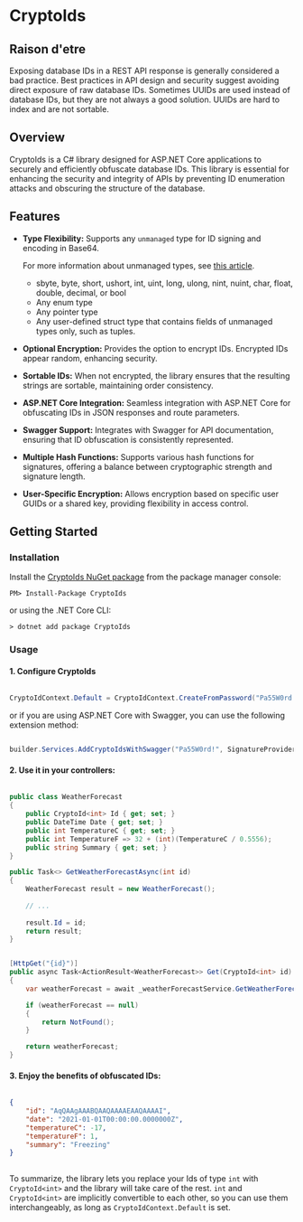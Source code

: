 # CryptoIds

## Raison d'etre

Exposing database IDs in a REST API response is generally considered a bad practice. Best practices in API design and security suggest avoiding direct exposure of raw database IDs. Sometimes UUIDs are used instead of database IDs, but they are not always a good solution. UUIDs are hard to index and are not sortable.

## Overview

CryptoIds is a C# library designed for ASP.NET Core applications to securely and efficiently obfuscate database IDs. This library is essential for enhancing the security and integrity of APIs by preventing ID enumeration attacks and obscuring the structure of the database.

## Features
    
 - **Type Flexibility:** Supports any `unmanaged` type for ID signing and encoding in Base64.
    
    For more information about unmanaged types, see [this article](https://docs.microsoft.com/en-us/dotnet/csharp/language-reference/builtin-types/unmanaged-types).
    - sbyte, byte, short, ushort, int, uint, long, ulong, nint, nuint, char, float, double, decimal, or bool
    - Any enum type
    - Any pointer type
    - Any user-defined struct type that contains fields of unmanaged types only, such as tuples.

 - **Optional Encryption:** Provides the option to encrypt IDs. Encrypted IDs appear random, enhancing security.
 - **Sortable IDs:** When not encrypted, the library ensures that the resulting strings are sortable, maintaining order consistency.
 - **ASP.NET Core Integration:** Seamless integration with ASP.NET Core for obfuscating IDs in JSON responses and route parameters.
 - **Swagger Support:** Integrates with Swagger for API documentation, ensuring that ID obfuscation is consistently represented.
 - **Multiple Hash Functions:** Supports various hash functions for signatures, offering a balance between cryptographic strength and signature length.
 - **User-Specific Encryption:** Allows encryption based on specific user GUIDs or a shared key, providing flexibility in access control.

## Getting Started

### Installation

Install the [CryptoIds NuGet package](https://www.nuget.org/packages/CryptoIds/) from the package manager console:

    PM> Install-Package CryptoIds

or using the .NET Core CLI:

    > dotnet add package CryptoIds

### Usage

#### 1. Configure CryptoIds

```csharp

CryptoIdContext.Default = CryptoIdContext.CreateFromPassword("Pa55W0rd!", SignatureProviderType.Md5, encrypt: true);

```

or if you are using ASP.NET Core with Swagger, you can use the following extension method:


```csharp

builder.Services.AddCryptoIdsWithSwagger("Pa55W0rd!", SignatureProviderType.Md5, encrypt: true);

```

#### 2. Use it in your controllers:

```csharp

public class WeatherForecast
{
    public CryptoId<int> Id { get; set; }
    public DateTime Date { get; set; }
    public int TemperatureC { get; set; }
    public int TemperatureF => 32 + (int)(TemperatureC / 0.5556);
    public string Summary { get; set; }
}

```

```csharp
public Task<> GetWeatherForecastAsync(int id) 
{
    WeatherForecast result = new WeatherForecast();
    
    // ...
    
    result.Id = id;
    return result;
}

```

```csharp

[HttpGet("{id}")]
public async Task<ActionResult<WeatherForecast>> Get(CryptoId<int> id)
{
    var weatherForecast = await _weatherForecastService.GetWeatherForecastAsync(id);

    if (weatherForecast == null)
    {
        return NotFound();
    }

    return weatherForecast;
}

```

#### 3. Enjoy the benefits of obfuscated IDs:

```json

{
    "id": "AqQAAgAAABQAAQAAAAEAAQAAAAI",
    "date": "2021-01-01T00:00:00.0000000Z",
    "temperatureC": -17,
    "temperatureF": 1,
    "summary": "Freezing"
}
    
```

To summarize, the library lets you replace your Ids of type `int` with `CryptoId<int>` and the library will take care of the rest.
`int` and `CryptoId<int>` are implicitly convertible to each other, so you can use them interchangeably, as long as `CryptoIdContext.Default` is set.